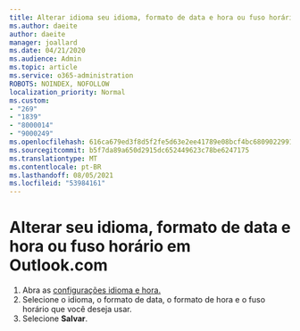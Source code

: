 ```yaml
---
title: Alterar idioma seu idioma, formato de data e hora ou fuso horário em Outlook.com
ms.author: daeite
author: daeite
manager: joallard
ms.date: 04/21/2020
ms.audience: Admin
ms.topic: article
ms.service: o365-administration
ROBOTS: NOINDEX, NOFOLLOW
localization_priority: Normal
ms.custom:
- "269"
- "1839"
- "8000014"
- "9000249"
ms.openlocfilehash: 616ca679ed3f8d5f2fe5d63e2ee41789e08bcf4bc6809022991d1ede02d8cb49
ms.sourcegitcommit: b5f7da89a650d2915dc652449623c78be6247175
ms.translationtype: MT
ms.contentlocale: pt-BR
ms.lasthandoff: 08/05/2021
ms.locfileid: "53984161"
---
```

# <a name="change-your-language-date-and-time-format-or-time-zone-in-outlookcom"></a>Alterar seu idioma, formato de data e hora ou fuso horário em Outlook.com

1. Abra as [configurações idioma e hora.](https://go.microsoft.com/fwlink/?linkid=2085505)
1. Selecione o idioma, o formato de data, o formato de hora e o fuso horário que você deseja usar.
1. Selecione **Salvar**.
